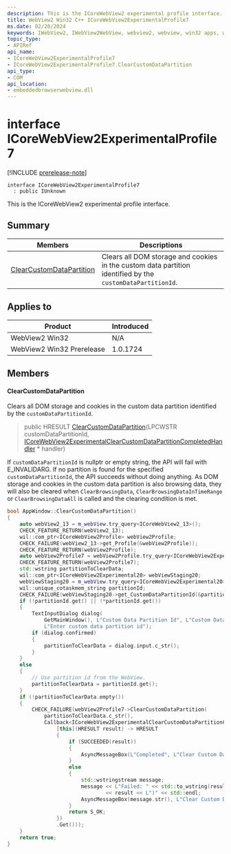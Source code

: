 ```yaml
---
description: This is the ICoreWebView2 experimental profile interface.
title: WebView2 Win32 C++ ICoreWebView2ExperimentalProfile7
ms.date: 02/20/2024
keywords: IWebView2, IWebView2WebView, webview2, webview, win32 apps, win32, edge, ICoreWebView2, ICoreWebView2Controller, browser control, edge html, ICoreWebView2ExperimentalProfile7
topic_type: 
- APIRef
api_name:
- ICoreWebView2ExperimentalProfile7
- ICoreWebView2ExperimentalProfile7.ClearCustomDataPartition
api_type:
- COM
api_location:
- embeddedbrowserwebview.dll
---
```


# interface ICoreWebView2ExperimentalProfile7

[!INCLUDE [prerelease-note](../includes/prerelease-note.md)]

```
interface ICoreWebView2ExperimentalProfile7
  : public IUnknown
```

This is the ICoreWebView2 experimental profile interface.

## Summary

 Members                        | Descriptions
--------------------------------|---------------------------------------------
[ClearCustomDataPartition](#clearcustomdatapartition) | Clears all DOM storage and cookies in the custom data partition identified by the `customDataPartitionId`.

## Applies to

Product                         | Introduced
--------------------------------|---------------------------------------------
WebView2 Win32            |    N/A
WebView2 Win32 Prerelease |    1.0.1724

## Members

#### ClearCustomDataPartition

Clears all DOM storage and cookies in the custom data partition identified by the `customDataPartitionId`.

> public HRESULT [ClearCustomDataPartition](#clearcustomdatapartition)(LPCWSTR customDataPartitionId, [ICoreWebView2ExperimentalClearCustomDataPartitionCompletedHandler](icorewebview2experimentalclearcustomdatapartitioncompletedhandler.md) * handler)

If `customDataPartitionId` is nullptr or empty string, the API will fail with E_INVALIDARG. If no partition is found for the specified `customDataPartitionId`, the API succeeds without doing anything. As DOM storage and cookies in the custom data partition is also browsing data, they will also be cleared when `ClearBrowsingData`, `ClearBrowsingDataInTimeRange` or `ClearBrowsingDataAll` is called and the clearing condition is met.

```cpp
bool AppWindow::ClearCustomDataPartition()
{
    auto webView2_13 = m_webView.try_query<ICoreWebView2_13>();
    CHECK_FEATURE_RETURN(webView2_13);
    wil::com_ptr<ICoreWebView2Profile> webView2Profile;
    CHECK_FAILURE(webView2_13->get_Profile(&webView2Profile));
    CHECK_FEATURE_RETURN(webView2Profile);
    auto webView2Profile7 = webView2Profile.try_query<ICoreWebView2ExperimentalProfile7>();
    CHECK_FEATURE_RETURN(webView2Profile7);
    std::wstring partitionToClearData;
    wil::com_ptr<ICoreWebView2Experimental20> webViewStaging20;
    webViewStaging20 = m_webView.try_query<ICoreWebView2Experimental20>();
    wil::unique_cotaskmem_string partitionId;
    CHECK_FAILURE(webViewStaging20->get_CustomDataPartitionId(&partitionId));
    if (!partitionId.get() || !*partitionId.get())
    {
        TextInputDialog dialog(
            GetMainWindow(), L"Custom Data Partition Id", L"Custom Data Partition Id:",
            L"Enter custom data partition id");
        if (dialog.confirmed)
        {
            partitionToClearData = dialog.input.c_str();
        }
    }
    else
    {
        // Use partition id from the WebView.
        partitionToClearData = partitionId.get();
    }
    if (!partitionToClearData.empty())
    {
        CHECK_FAILURE(webView2Profile7->ClearCustomDataPartition(
            partitionToClearData.c_str(),
            Callback<ICoreWebView2ExperimentalClearCustomDataPartitionCompletedHandler>(
                [this](HRESULT result) -> HRESULT
                {
                    if (SUCCEEDED(result))
                    {
                        AsyncMessageBox(L"Completed", L"Clear Custom Data Partition");
                    }
                    else
                    {
                        std::wstringstream message;
                        message << L"Failed: " << std::to_wstring(result) << L"(0x" << std::hex
                                << result << L")" << std::endl;
                        AsyncMessageBox(message.str(), L"Clear Custom Data Partition");
                    }
                    return S_OK;
                })
                .Get()));
    }
    return true;
}
```

